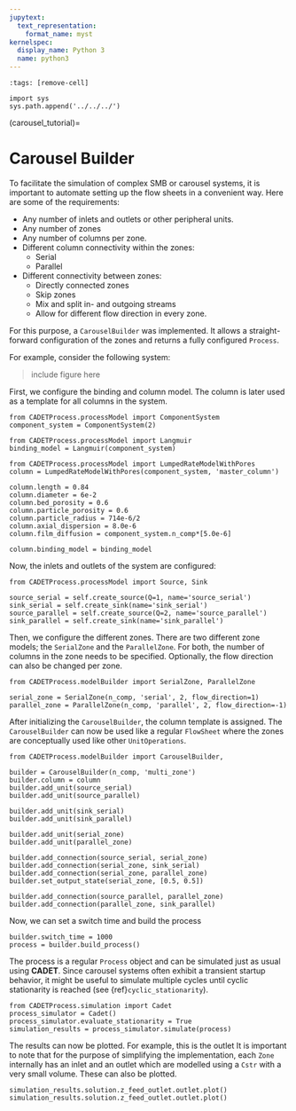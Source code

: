 ```yaml
---
jupytext:
  text_representation:
    format_name: myst
kernelspec:
  display_name: Python 3
  name: python3
---
```


```{code-cell} ipython3
:tags: [remove-cell]

import sys
sys.path.append('../../../')
```

(carousel_tutorial)=
# Carousel Builder

To facilitate the simulation of complex SMB or carousel systems, it is important to automate setting up the flow sheets in a convenient way.
Here are some of the requirements:
- Any number of inlets and outlets or other peripheral units.
- Any number of zones
- Any number of columns per zone.
- Different column connectivity within the zones:
    * Serial
    * Parallel
- Different connectivity between zones:
    * Directly connected zones
    * Skip zones
    * Mix and split in- and outgoing streams
    * Allow for different flow direction in every zone.

For this purpose, a `CarouselBuilder` was implemented.
It allows a straight-forward configuration of the zones and returns a fully configured `Process`.

For example, consider the following system:

> include figure here 

First, we configure the binding and column model.
The column is later used as a template for all columns in the system.

```{code-cell} ipython3
from CADETProcess.processModel import ComponentSystem
component_system = ComponentSystem(2)

from CADETProcess.processModel import Langmuir
binding_model = Langmuir(component_system)

from CADETProcess.processModel import LumpedRateModelWithPores
column = LumpedRateModelWithPores(component_system, 'master_column')

column.length = 0.84
column.diameter = 6e-2
column.bed_porosity = 0.6
column.particle_porosity = 0.6
column.particle_radius = 714e-6/2
column.axial_dispersion = 8.0e-6
column.film_diffusion = component_system.n_comp*[5.0e-6]

column.binding_model = binding_model
```

Now, the inlets and outlets of the system are configured:
```{code-cell} ipython3
from CADETProcess.processModel import Source, Sink

source_serial = self.create_source(Q=1, name='source_serial')
sink_serial = self.create_sink(name='sink_serial')
source_parallel = self.create_source(Q=2, name='source_parallel')
sink_parallel = self.create_sink(name='sink_parallel')
```

Then, we configure the different zones.
There are two different zone models; the `SerialZone` and the `ParallelZone`.
For both, the number of columns in the zone needs to be specified.
Optionally, the flow direction can also be changed per zone.

```{code-cell} ipython3
from CADETProcess.modelBuilder import SerialZone, ParallelZone

serial_zone = SerialZone(n_comp, 'serial', 2, flow_direction=1)
parallel_zone = ParallelZone(n_comp, 'parallel', 2, flow_direction=-1)
```

After initializing the `CarouselBuilder`, the column template is assigned.
The `CarouselBuilder` can now be used like a regular `FlowSheet` where the zones are conceptually used like other `UnitOperations`.

```{code-cell} ipython3
from CADETProcess.modelBuilder import CarouselBuilder, 
        
builder = CarouselBuilder(n_comp, 'multi_zone')
builder.column = column
builder.add_unit(source_serial)
builder.add_unit(source_parallel)

builder.add_unit(sink_serial)
builder.add_unit(sink_parallel)

builder.add_unit(serial_zone)
builder.add_unit(parallel_zone)

builder.add_connection(source_serial, serial_zone)
builder.add_connection(serial_zone, sink_serial)
builder.add_connection(serial_zone, parallel_zone)
builder.set_output_state(serial_zone, [0.5, 0.5])

builder.add_connection(source_parallel, parallel_zone)
builder.add_connection(parallel_zone, sink_parallel)
```

Now, we can set a switch time and build the process

```{code-cell} ipython3
builder.switch_time = 1000
process = builder.build_process()
```

The process is a regular `Process` object and can be simulated just as usual using **CADET**.
Since carousel systems often exhibit a transient startup behavior, it might be useful to simulate multiple cycles until cyclic stationarity is reached (see {ref}`cyclic_stationarity`).

```{code-cell} ipython3
from CADETProcess.simulation import Cadet
process_simulator = Cadet()
process_simulator.evaluate_stationarity = True
simulation_results = process_simulator.simulate(process)
```

The results can now be plotted. 
For example, this is the outlet
It is important to note that for the purpose of simplifying the implementation, each `Zone` internally has an inlet and an outlet which are modelled using a `Cstr` with a very small volume. These can also be plotted.

```{code-cell} ipython3
simulation_results.solution.z_feed_outlet.outlet.plot()
simulation_results.solution.z_feed_outlet.outlet.plot()
```

